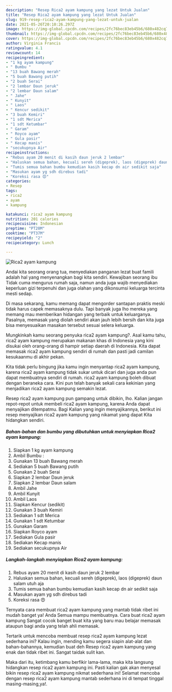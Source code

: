 ```yaml
---
description: "Resep Rica2 ayam kampung yang lezat Untuk Jualan"
title: "Resep Rica2 ayam kampung yang lezat Untuk Jualan"
slug: 919-resep-rica2-ayam-kampung-yang-lezat-untuk-jualan
date: 2021-05-26T20:10:26.297Z
image: https://img-global.cpcdn.com/recipes/2fc76bec83eb45b6/680x482cq70/rica2-ayam-kampung-foto-resep-utama.jpg
thumbnail: https://img-global.cpcdn.com/recipes/2fc76bec83eb45b6/680x482cq70/rica2-ayam-kampung-foto-resep-utama.jpg
cover: https://img-global.cpcdn.com/recipes/2fc76bec83eb45b6/680x482cq70/rica2-ayam-kampung-foto-resep-utama.jpg
author: Virginia Francis
ratingvalue: 4.1
reviewcount: 14
recipeingredient:
- "1 kg ayam kampung"
- " Bumbu "
- "13 buah Bawang merah"
- "5 buah Bawang putih"
- "2 buah Serai"
- "2 lembar Daun jeruk"
- "2 lembar Daun salam"
- " Jahe"
- " Kunyit"
- " Laos"
- " Kencur sedikit"
- "3 buah Kemiri"
- "1 sdt Merica"
- "1 sdt Ketumbar"
- " Garam"
- " Royco ayam"
- " Gula pasir"
- " Kecap manis"
- "secukupnya Air"
recipeinstructions:
- "Rebus ayam 20 menit di kasih daun jeruk 2 lembar"
- "Haluskan semua bahan, kecuali sereh (digeprek), laos (digeprek) daun salam utuh aja"
- "Tumis semua bahan bumbu kemudian kasih kecap dn air sedikit saja"
- "Masukan ayam yg sdh direbus tadi"
- "Koreksi rasa 😍"
categories:
- Resep
tags:
- rica2
- ayam
- kampung

katakunci: rica2 ayam kampung 
nutrition: 201 calories
recipecuisine: Indonesian
preptime: "PT20M"
cooktime: "PT37M"
recipeyield: "2"
recipecategory: Lunch

---
```



![Rica2 ayam kampung](https://img-global.cpcdn.com/recipes/2fc76bec83eb45b6/680x482cq70/rica2-ayam-kampung-foto-resep-utama.jpg)

Andai kita seorang orang tua, menyediakan panganan lezat buat famili adalah hal yang menyenangkan bagi kita sendiri. Kewajiban seorang ibu Tidak cuma mengurus rumah saja, namun anda juga wajib menyediakan keperluan gizi terpenuhi dan juga olahan yang dikonsumsi keluarga tercinta mesti sedap.

Di masa  sekarang, kamu memang dapat mengorder santapan praktis meski tidak harus capek memasaknya dulu. Tapi banyak juga lho mereka yang memang mau memberikan hidangan yang terbaik untuk keluarganya. Pasalnya, memasak yang diolah sendiri akan jauh lebih bersih dan kita juga bisa menyesuaikan masakan tersebut sesuai selera keluarga. 



Mungkinkah kamu seorang penyuka rica2 ayam kampung?. Asal kamu tahu, rica2 ayam kampung merupakan makanan khas di Indonesia yang kini disukai oleh orang-orang di hampir setiap daerah di Indonesia. Kita dapat memasak rica2 ayam kampung sendiri di rumah dan pasti jadi camilan kesukaanmu di akhir pekan.

Kita tidak perlu bingung jika kamu ingin menyantap rica2 ayam kampung, karena rica2 ayam kampung tidak sukar untuk dicari dan juga anda pun dapat membuatnya sendiri di rumah. rica2 ayam kampung boleh dibuat dengan beraneka cara. Kini pun telah banyak sekali cara kekinian yang menjadikan rica2 ayam kampung semakin lezat.

Resep rica2 ayam kampung pun gampang untuk dibikin, lho. Kalian jangan repot-repot untuk membeli rica2 ayam kampung, karena Anda dapat menyajikan ditempatmu. Bagi Kalian yang ingin menyajikannya, berikut ini resep menyajikan rica2 ayam kampung yang nikamat yang dapat Kita hidangkan sendiri.

<!--inarticleads1-->

##### Bahan-bahan dan bumbu yang dibutuhkan untuk menyiapkan Rica2 ayam kampung:

1. Siapkan 1 kg ayam kampung
1. Ambil  Bumbu :
1. Gunakan 13 buah Bawang merah
1. Sediakan 5 buah Bawang putih
1. Gunakan 2 buah Serai
1. Siapkan 2 lembar Daun jeruk
1. Siapkan 2 lembar Daun salam
1. Ambil  Jahe
1. Ambil  Kunyit
1. Ambil  Laos
1. Siapkan  Kencur (sedikit)
1. Gunakan 3 buah Kemiri
1. Sediakan 1 sdt Merica
1. Gunakan 1 sdt Ketumbar
1. Gunakan  Garam
1. Siapkan  Royco ayam
1. Sediakan  Gula pasir
1. Sediakan  Kecap manis
1. Sediakan secukupnya Air




<!--inarticleads2-->

##### Langkah-langkah menyiapkan Rica2 ayam kampung:

1. Rebus ayam 20 menit di kasih daun jeruk 2 lembar
1. Haluskan semua bahan, kecuali sereh (digeprek), laos (digeprek) daun salam utuh aja
1. Tumis semua bahan bumbu kemudian kasih kecap dn air sedikit saja
1. Masukan ayam yg sdh direbus tadi
1. Koreksi rasa 😍




Ternyata cara membuat rica2 ayam kampung yang mantab tidak ribet ini mudah banget ya! Anda Semua mampu membuatnya. Cara buat rica2 ayam kampung Sangat cocok banget buat kita yang baru mau belajar memasak ataupun bagi anda yang telah ahli memasak.

Tertarik untuk mencoba membuat resep rica2 ayam kampung lezat sederhana ini? Kalau ingin, mending kamu segera siapin alat-alat dan bahan-bahannya, kemudian buat deh Resep rica2 ayam kampung yang enak dan tidak ribet ini. Sangat taidak sulit kan. 

Maka dari itu, ketimbang kamu berfikir lama-lama, maka kita langsung hidangkan resep rica2 ayam kampung ini. Pasti kalian gak akan menyesal bikin resep rica2 ayam kampung nikmat sederhana ini! Selamat mencoba dengan resep rica2 ayam kampung mantab sederhana ini di tempat tinggal masing-masing,ya!.

